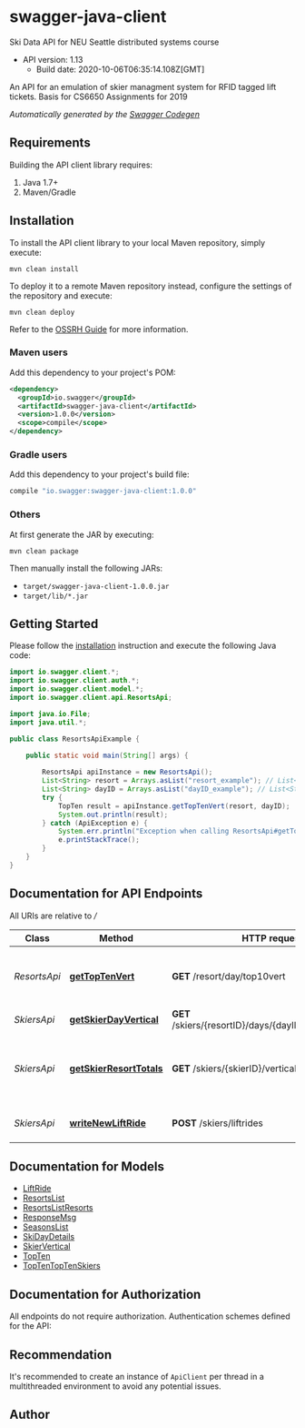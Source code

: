 # swagger-java-client

Ski Data API for NEU Seattle distributed systems course
- API version: 1.13
  - Build date: 2020-10-06T06:35:14.108Z[GMT]

An API for an emulation of skier managment system for RFID tagged lift tickets. Basis for CS6650 Assignments for 2019


*Automatically generated by the [Swagger Codegen](https://github.com/swagger-api/swagger-codegen)*


## Requirements

Building the API client library requires:
1. Java 1.7+
2. Maven/Gradle

## Installation

To install the API client library to your local Maven repository, simply execute:

```shell
mvn clean install
```

To deploy it to a remote Maven repository instead, configure the settings of the repository and execute:

```shell
mvn clean deploy
```

Refer to the [OSSRH Guide](http://central.sonatype.org/pages/ossrh-guide.html) for more information.

### Maven users

Add this dependency to your project's POM:

```xml
<dependency>
  <groupId>io.swagger</groupId>
  <artifactId>swagger-java-client</artifactId>
  <version>1.0.0</version>
  <scope>compile</scope>
</dependency>
```

### Gradle users

Add this dependency to your project's build file:

```groovy
compile "io.swagger:swagger-java-client:1.0.0"
```

### Others

At first generate the JAR by executing:

```shell
mvn clean package
```

Then manually install the following JARs:

* `target/swagger-java-client-1.0.0.jar`
* `target/lib/*.jar`

## Getting Started

Please follow the [installation](#installation) instruction and execute the following Java code:

```java
import io.swagger.client.*;
import io.swagger.client.auth.*;
import io.swagger.client.model.*;
import io.swagger.client.api.ResortsApi;

import java.io.File;
import java.util.*;

public class ResortsApiExample {

    public static void main(String[] args) {
        
        ResortsApi apiInstance = new ResortsApi();
        List<String> resort = Arrays.asList("resort_example"); // List<String> | resort to query by
        List<String> dayID = Arrays.asList("dayID_example"); // List<String> | day number in the season
        try {
            TopTen result = apiInstance.getTopTenVert(resort, dayID);
            System.out.println(result);
        } catch (ApiException e) {
            System.err.println("Exception when calling ResortsApi#getTopTenVert");
            e.printStackTrace();
        }
    }
}
```

## Documentation for API Endpoints

All URIs are relative to */*

Class | Method | HTTP request | Description
------------ | ------------- | ------------- | -------------
*ResortsApi* | [**getTopTenVert**](docs/ResortsApi.md#getTopTenVert) | **GET** /resort/day/top10vert | get the top 10 skier vertical totals for this day
*SkiersApi* | [**getSkierDayVertical**](docs/SkiersApi.md#getSkierDayVertical) | **GET** /skiers/{resortID}/days/{dayID}/skiers/{skierID} | 
*SkiersApi* | [**getSkierResortTotals**](docs/SkiersApi.md#getSkierResortTotals) | **GET** /skiers/{skierID}/vertical | get the total vertical for the skier for the specified resort
*SkiersApi* | [**writeNewLiftRide**](docs/SkiersApi.md#writeNewLiftRide) | **POST** /skiers/liftrides | write a new lift ride for the skier

## Documentation for Models

 - [LiftRide](docs/LiftRide.md)
 - [ResortsList](docs/ResortsList.md)
 - [ResortsListResorts](docs/ResortsListResorts.md)
 - [ResponseMsg](docs/ResponseMsg.md)
 - [SeasonsList](docs/SeasonsList.md)
 - [SkiDayDetails](docs/SkiDayDetails.md)
 - [SkierVertical](docs/SkierVertical.md)
 - [TopTen](docs/TopTen.md)
 - [TopTenTopTenSkiers](docs/TopTenTopTenSkiers.md)

## Documentation for Authorization

All endpoints do not require authorization.
Authentication schemes defined for the API:

## Recommendation

It's recommended to create an instance of `ApiClient` per thread in a multithreaded environment to avoid any potential issues.

## Author


